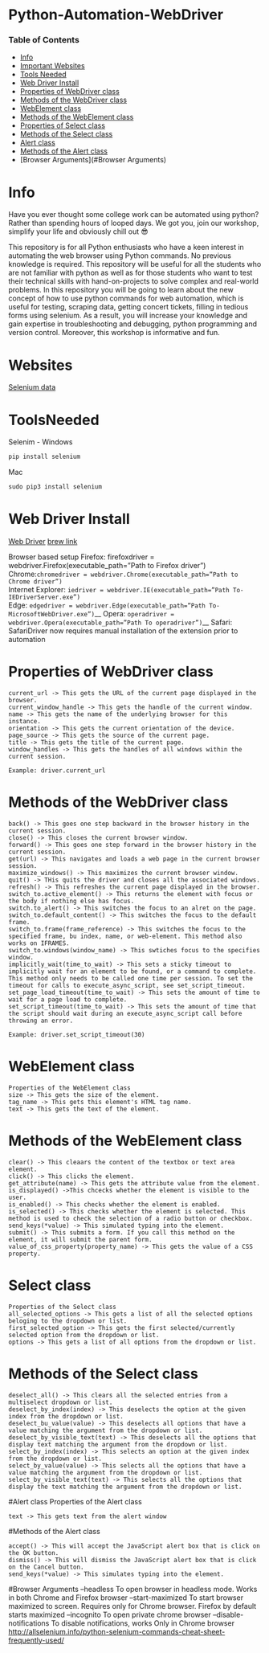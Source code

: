 # Python-Automation-WebDriver

### Table of Contents
- [Info](#Info)
- [Important Websites](#Websites)
- [Tools Needed](#Tools-Needed)
- [Web Driver Install](#Web-Driver-Install)
- [Properties of WebDriver class](#Properties-of-WebDriver-class)
- [Methods of the WebDriver class](#Methods-of-the-WebDriver-class)
- [WebElement class](#WebElement-class)
- [Methods of the WebElement class](#Methods-of-the-WebElement-class)
- [Properties of Select class](#Select-class)
- [Methods of the Select class](#Methods-of-the-Select-class)
- [Alert class](#Alert-class)
- [Methods of the Alert class](#Methods-of-the-Alert-class)
- [Browser Arguments](#Browser Arguments)

# Info
Have you ever thought some college work can be automated using python? Rather than spending hours of looped days.  We got you, join our workshop, simplify your life and obviously chill out 😎  

This repository is for all Python enthusiasts who have a keen interest in automating the web browser using Python commands. No previous knowledge is required.  This repository will be useful for all the students who are not familiar with python as well as for those students who want to test their technical skills with hand-on-projects to solve complex and real-world problems. In this repository you will be going to learn about the new concept of how to use python commands for web automation, which is useful for testing, scraping data, getting concert tickets, filling in tedious forms using selenium. As a result, you will increase your knowledge and gain expertise in troubleshooting and debugging, python programming and version control. Moreover, this workshop is informative and fun.

# Websites
[Selenium data](https://selenium-python.readthedocs.io)


# ToolsNeeded
Selenim - 
Windows
``` py
pip install selenium
```

Mac
``` py
sudo pip3 install selenium
```

# Web Driver Install
[Web Driver](https://www.selenium.dev/documentation/webdriver/getting_started/install_drivers/)
[brew link](https://formulae.brew.sh/cask/chromedriver)

Browser based setup
Firefox: firefoxdriver = webdriver.Firefox(executable_path=”Path to Firefox driver”)<br />
Chrome:``` chromedriver = webdriver.Chrome(executable_path=”Path to Chrome driver”) ```<br />
Internet Explorer: ```iedriver = webdriver.IE(executable_path=”­Pat­h To­ IEDriverServer.exe”) ```<br />
Edge: ```edgedriver = webdriver.Edge(executable_path=”­Pat­h To­ MicrosoftWebDriver.exe”)```__
Opera: ```operadriver = webdriver.Opera(executable_path=”­Pat­h To­ operadriver”)```__
Safari: SafariDriver now requires manual installation of the extension prior to automation

# Properties of WebDriver class
```
current_url -> This gets the URL of the current page displayed in the browser.
current_window_handle -> This gets the handle of the current window.
name -> This gets the name of the underlying browser for this instance.
orientation -> This gets the current orientation of the device.
page_source -> This gets the source of the current page.
title -> This gets the title of the current page.
window_handles -> This gets the handles of all windows within the current session.

Example: driver.current_url
```


# Methods of the WebDriver class
```
back() -> This goes one step backward in the browser history in the current session.
close() -> This closes the current browser window.
forward() -> This goes one step forward in the browser history in the current session.
get(url) -> This navigates and loads a web page in the current browser session.
maximize_windows() -> This maximizes the current browser window.
quit() -> THis quits the driver and closes all the associated windows.
refresh() -> This refreshes the current page displayed in the browser.
switch_to.active_element() -> This returns the element with focus or the body if nothing else has focus.
switch.to_alert() -> This switches the focus to an alret on the page.
switch_to.default_content() -> This switches the focus to the default frame.
switch_to.frame(frame_reference) -> This switches the focus to the specified frame, bu index, name, or web-element. This method also works on IFRAMES.
switch_to.windows(window_name) -> This swtiches focus to the specifies window.
implicitly_wait(time_to_wait) -> This sets a sticky timeout to implicitly wait for an element to be found, or a command to complete. This method only needs to be called one time per session. To set the timeout for calls to execute_async_script, see set_script_timeout.
set_page_load_timeout(time_to_wait) -> This sets the amount of time to wait for a page load to complete.
set_script_timeout(time_to_wait) -> This sets the amount of time that the script should wait during an execute_async_script call before throwing an error.

Example: driver.set_script_timeout(30)
```


# WebElement class
```
Properties of the WebElement class
size -> This gets the size of the element.
tag_name -> This gets this element's HTML tag name.
text -> This gets the text of the element.
```


# Methods of the WebElement class
```
clear() -> This cleaars the content of the textbox or text area element.
click() -> This clicks the element.
get_attribute(name) -> This gets the attribute value from the element.
is_displayed() ->This chcecks whether the element is visible to the user.
is_enabled() -> This checks whether the element is enabled.
is_selected() -> This checks whether the element is selected. This method is used to check the selection of a radio button or checkbox.
send_keys(*value) -> This simulated typing into the element.
submit() -> This submits a form. If you call this method on the element, it will submit the parent form.
value_of_css_property(property_name) -> This gets the value of a CSS property.
```

# Select class
```
Properties of the Select class
all_selected_options -> This gets a list of all the selected options beloging to the dropdown or list.
first_selected_option -> This gets the first selected/currently selected option from the dropdown or list.
options -> This gets a list of all options from the dropdown or list.
```

# Methods of the Select class
```
deselect_all() -> This clears all the selected entries from a multiselect dropdown or list.
deselect_by_index(index) -> This deselects the option at the given index from the dropdown or list.
deselect_bu_value(value) -> This deselects all options that have a value matching the argument from the dropdown or list.
deselect_by_visible_text(text) -> This deselects all the options that display text matching the argument from the dropdown or list.
select_by_index(index) -> This selects an option at the given index from the dropdown or list.
select_by_value(value) -> This selects all the options that have a value matching the argument from the dropdown or list.
select_by_visible_text(text) -> This selects all the options that display the text matching the argument from the dropdown or list.
```

#Alert class
Properties of the Alert class
```
text -> This gets text from the alert window
```
#Methods of the Alert class
```
accept() -> This will accept the JavaScript alert box that is click on the OK button.
dismiss() -> This will dismiss the JavaScript alert box that is click on the Cancel button.
send_keys(*value) -> This simulates typing into the element.
```
#Browser Arguments
–headless
To open browser in headless mode. Works in both Chrome and Firefox browser
–start-maximized
To start browser maximized to screen. Requires only for Chrome browser. Firefox by default starts maximized
–incognito
To open private chrome browser
–disable-notifications
To disable notifications, works Only in Chrome browser
http://allselenium.info/python-selenium-commands-cheat-sheet-frequently-used/
